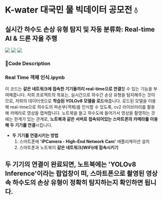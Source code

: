 # K-water 대국민 물 빅데이터 공모전 💧
## 실시간 하수도 손상 유형 탐지 및 자동 분류화: Real-time AI & 드론 자율 주행

<div align="left">
   <img src="https://img.shields.io/badge/Python-3776AB?style=flat-square&logo=Python&logoColor=white"/>
   <img src="https://img.shields.io/badge/Ultralytics-024DA1?style=flat-square&logo=Ultralytics&logoColor=white"/>
   <img src="https://img.shields.io/badge/Jupyter-F37626?style=flat-square&logo=Jupyter&logoColor=white"/>
</div>

### 📄Code Description
### Real Time 객체 인식.ipynb
이 코드는 **같은 네트워크에 접속한 기기들끼리 real-time으로 연결**할 수 있는 기능을 부여해줍니다. 저희 프로젝트의 목표는, 실시간으로 하수간 손상 유형을 탐지해주는 것이므로, 저희의 데이터셋으로 **학습된 YOLOv8 모델을 로드**해줍니다. 로드된 모델을 이용해 real-time으로 하수도의 파손부(객체)를 인식할 수 있도록, cv2 라이브러리를 활용해 카메라로 영상을 캡쳐합니다. 노트북을 들고 하수도에 들어가서 영상을 촬영하는 것에는 한계가 있는 관계로, **노트북과 같은 서버로 접속되어있는 스마트폰의 카메라를 이용해 두 기기를 연결**시킵니다.
* **두 기기를 연결시키는 방법**
  1. 스마트폰에 **'iPCamera - High-End Network Cam'** 애플리케이션 설치
  2. 스마트폰과 노트북이 **같은 네트워크(WiFi)에 접속시키기**

두 기기의 연결이 완료되면, 노트북에는 **'YOLOv8 Inference'이라는 팝업창**이 떠, 스마트폰으로 촬영된 영상 속 하수도의 손상 유형이 정확히 탐지하는지 확인하면 됩니다.
-----
